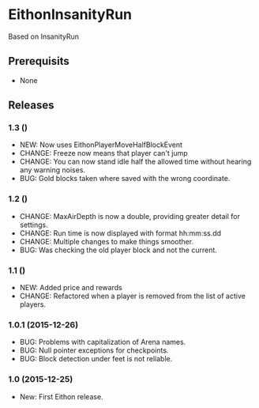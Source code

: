 # EithonInsanityRun

Based on InsanityRun

## Prerequisits

* None

## Releases

### 1.3 ()

* NEW: Now uses EithonPlayerMoveHalfBlockEvent
* CHANGE: Freeze now means that player can't jump
* CHANGE: You can now stand idle half the allowed time without hearing any warning noises.
* BUG: Gold blocks taken where saved with the wrong coordinate.

### 1.2 ()

* CHANGE: MaxAirDepth is now a double, providing greater detail for settings.
* CHANGE: Run time is now displayed with format hh:mm:ss.dd
* CHANGE: Multiple changes to make things smoother.
* BUG: Was checking the old player block and not the current.

### 1.1 ()

* NEW: Added price and rewards
* CHANGE: Refactored when a player is removed from the list of active players.

### 1.0.1 (2015-12-26)

* BUG: Problems with capitalization of Arena names.
* BUG: Null pointer exceptions for checkpoints.
* BUG: Block detection under feet is not reliable.

### 1.0 (2015-12-25)

* New: First Eithon release.
